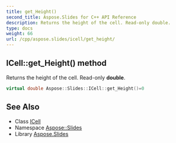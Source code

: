 ```yaml
---
title: get_Height()
second_title: Aspose.Slides for C++ API Reference
description: Returns the height of the cell. Read-only double.
type: docs
weight: 66
url: /cpp/aspose.slides/icell/get_height/
---
```

## ICell::get_Height() method


Returns the height of the cell. Read-only **double**.

```cpp
virtual double Aspose::Slides::ICell::get_Height()=0
```

## See Also

* Class [ICell](./)
* Namespace [Aspose::Slides](../)
* Library [Aspose.Slides](../../)